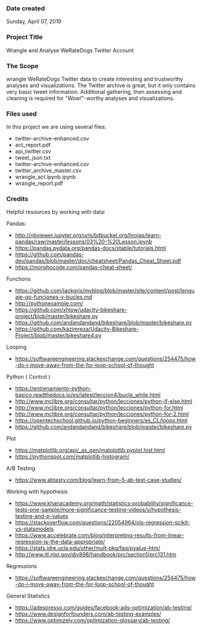 ### Date created
Sunday, April 07, 2019

### Project Title
Wrangle and Analyse WeRateDogs Twitter Account


### The Scope

wrangle WeRateDogs Twitter data to create interesting and trustworthy analyses and visualizations. 
The Twitter archive is great, but it only contains very basic tweet information. 
Additional gathering, then assessing and cleaning is required for "Wow!"-worthy analyses and visualizations.

### Files used
In this project we are using several files:

- twitter-archive-enhanced.csv
- act_report.pdf	
- api_twitter.csv	
- tweet_json.txt	
- twitter-archive-enhanced.csv	
- twitter_archive_master.csv	
- wrangle_act.ipynb	ipynb 
- wrangle_report.pdf

### Credits
Helpful resources by working with data:

Pandas:

- http://nbviewer.jupyter.org/urls/bitbucket.org/hrojas/learn-pandas/raw/master/lessons/03%20-%20Lesson.ipynb
- https://pandas.pydata.org/pandas-docs/stable/tutorials.html
- https://github.com/pandas-dev/pandas/blob/master/doc/cheatsheet/Pandas_Cheat_Sheet.pdf
- https://morphocode.com/pandas-cheat-sheet/

Functions

- https://github.com/jackgris/myblog/blob/master/site/content/post/lenguaje-go-funciones-y-bucles.md
-  http://pythonexample.com/
- https://github.com/xhlow/udacity-bikeshare-project/blob/master/bikeshare.py
- https://github.com/andandandand/bikeshare/blob/master/bikeshare.py
- https://github.com/kazimreza/Udacity-Bikeshare-Project/blob/master/bikeshare4.py

Looping

- https://softwareengineering.stackexchange.com/questions/254475/how-do-i-move-away-from-the-for-loop-school-of-thought

Python ( Control )

- https://entrenamiento-python-basico.readthedocs.io/es/latest/leccion4/bucle_while.html
- http://www.mclibre.org/consultar/python/lecciones/python-if-else.html
- http://www.mclibre.org/consultar/python/lecciones/python-for.html
- http://www.mclibre.org/consultar/python/lecciones/python-for-2.html
- https://opentechschool.github.io/python-beginners/es_CL/loops.html
- https://github.com/andandandand/bikeshare/blob/master/bikeshare.py

Plot

-  https://matplotlib.org/api/_as_gen/matplotlib.pyplot.hist.html
-  https://pythonspot.com/matplotlib-histogram/

A/B Testing

- https://www.abtasty.com/blog/learn-from-5-ab-test-case-studies/

Working with hypothesis 

- https://www.khanacademy.org/math/statistics-probability/significance-tests-one-sample/more-significance-testing-videos/v/hypothesis-testing-and-p-values
- https://stackoverflow.com/questions/22054964/ols-regression-scikit-vs-statsmodels
- https://www.accelebrate.com/blog/interpreting-results-from-linear-regression-is-the-data-appropriate/
- https://stats.idre.ucla.edu/other/mult-pkg/faq/pvalue-htm/
- http://www.itl.nist.gov/div898/handbook/prc/section1/prc131.htm

Regressions
- https://softwareengineering.stackexchange.com/questions/254475/how-do-i-move-away-from-the-for-loop-school-of-thought

General Statistics

- https://adespresso.com/guides/facebook-ads-optimization/ab-testing/
- https://www.designforfounders.com/ab-testing-examples/
- https://www.optimizely.com/optimization-glossary/ab-testing/
